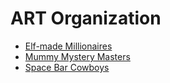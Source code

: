 # ART Organization

- [Elf-made Millionaires](./elf-made_millionaires/README.md)
- [Mummy Mystery Masters](./mummy_mystery_masters/README.md)
- [Space Bar Cowboys](./space_bar_cowboys/README.md)
